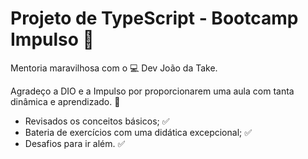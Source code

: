 # Projeto de TypeScript - Bootcamp Impulso :rocket:

Mentoria maravilhosa com o :computer: Dev João da Take. 

Agradeço a DIO e a Impulso por proporcionarem uma aula com tanta dinâmica e aprendizado. :star_struck:

- Revisados os conceitos básicos; :white_check_mark:
- Bateria de exercícios com uma didática excepcional; :white_check_mark:
- Desafios para ir além. :white_check_mark:


